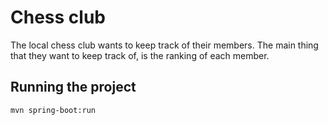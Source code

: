 # Chess club
The local chess club wants to keep track of their members. The main thing that they want to
keep track of, is the ranking of each member.

## Running the project

`mvn spring-boot:run`
